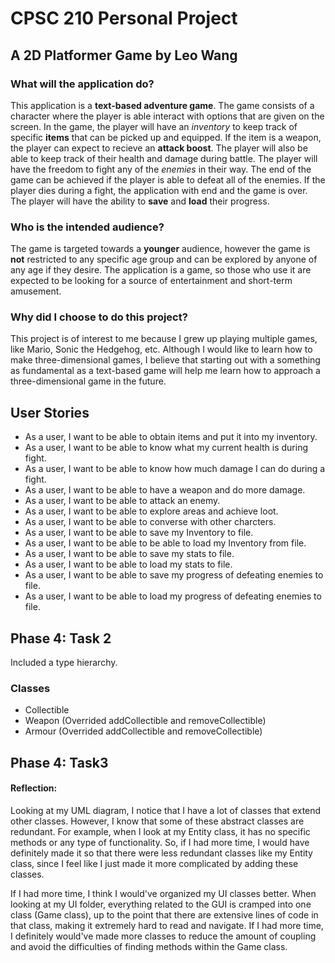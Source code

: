 # CPSC 210 Personal Project

## A 2D Platformer Game by Leo Wang

### What will the application do?  

This application is a **text-based adventure game**. The game consists 
of a character where the player is able interact with options that are given on the screen.
In the game, the player will have an *inventory* to keep track of specific **items** 
that can be picked up and equipped. If the item is a weapon, the player can expect to recieve
an **attack boost**. The player will also be able to keep track of their health and
damage during battle. The player will have the freedom to fight any of the *enemies* in their way.
The end of the game can be achieved if the player is able to defeat all of the enemies. If the player
dies during a fight, the application with end and the game is over. The player will have the ability
to **save** and **load** their progress.

### Who is the intended audience?

The game is targeted towards a **younger** audience, however the game is **not** restricted
to any specific age group and can be explored by anyone of any age if they desire. The
application is a game, so those who use it are expected to be looking for a source of 
entertainment and short-term amusement.

### Why did I choose to do this project?

This project is of interest to me because I grew up playing multiple games, like Mario, Sonic the Hedgehog, etc.
Although I would like to learn how to make three-dimensional games, I believe that starting out with a 
something as fundamental as a text-based game will help me learn how to approach a three-dimensional game in the future.

## User Stories
- As a user, I want to be able to obtain items and put it into my inventory.   
- As a user, I want to be able to know what my current health is during fight.
- As a user, I want to be able to know how much damage I can do during a fight.
- As a user, I want to be able to have a weapon and do more damage.
- As a user, I want to be able to attack an enemy.
- As a user, I want to be able to explore areas and achieve loot.
- As a user, I want to be able to converse with other charcters.
- As a user, I want to be able to save my Inventory to file.
- As a user, I want to be able to be able to load my Inventory from file.
- As a user, I want to be able to save my stats to file.
- As a user, I want to be able to load my stats to file. 
- As a user, I want to be able to save my progress of defeating enemies to file.
- As a user, I want to be able to load my progress of defeating enemies to file. 

## Phase 4: Task 2

Included a type hierarchy.  

### Classes
- Collectible
- Weapon (Overrided addCollectible and removeCollectible)
- Armour (Overrided addCollectible and removeCollectible)

## Phase 4: Task3

#### Reflection:
Looking at my UML diagram, I notice that I have a lot of classes that extend other classes.
However, I know that some of these abstract classes are redundant. For example,
when I look at my Entity class, it has no specific methods or any type of functionality.
So, if I had more time, I would have definitely made it so that there were less
redundant classes like my Entity class, since I feel like I just made it more complicated
by adding these classes.  
  
If I had more time, I think I would've organized my UI classes better. When looking at my
UI folder, everything related to the GUI is cramped into one class (Game class), up
to the point that there are extensive lines of code in that class, making it extremely
hard to read and navigate. If I had more time,
I definitely would've made more classes to reduce the amount of coupling and avoid
the difficulties of finding methods within the Game class.



